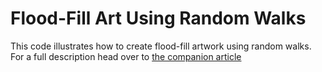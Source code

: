 # Flood-Fill Art Using Random Walks

This code illustrates how to create flood-fill artwork using random walks. For a full description
head over to [the companion article](https://sighack.com/post/flood-fill-art-using-random-walks)
